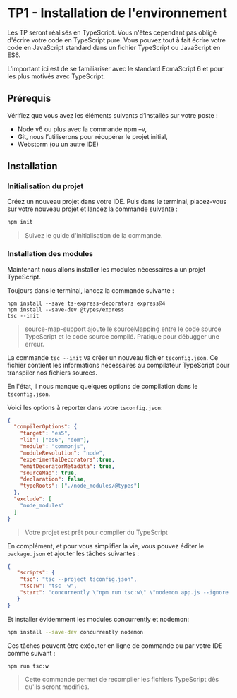 # TP1 - Installation de l'environnement

Les TP seront réalisés en TypeScript. Vous n'êtes cependant pas obligé d'écrire votre code en TypeScript pure. 
Vous pouvez tout à fait écrire votre code en JavaScript standard dans un fichier TypeScript ou JavaScript en ES6.

L'important ici est de se familiariser avec le standard EcmaScript 6 et pour les plus motivés avec TypeScript.

## Prérequis

Vérifiez que vous avez les éléments suivants d’installés sur votre poste :

* Node v6 ou plus avec la commande npm –v,
* Git, nous l’utiliserons pour récupérer le projet initial,
* Webstorm (ou un autre IDE)

## Installation
### Initialisation du projet

Créez un nouveau projet dans votre IDE. Puis dans le terminal, placez-vous sur votre nouveau projet et lancez la commande suivante :

```bash
npm init
```

> Suivez le guide d'initialisation de la commande.

### Installation des modules

Maintenant nous allons installer les modules nécessaires à un projet TypeScript.

Toujours dans le terminal, lancez la commande suivante :

```
npm install --save ts-express-decorators express@4
npm install --save-dev @types/express
tsc --init
```
> source-map-support ajoute le sourceMapping entre le code source TypeScript et le code source compilé. Pratique pour débugger une erreur.

La commande `tsc --init` va créer un nouveau fichier `tsconfig.json`. Ce fichier contient les informations nécessaires
au compilateur TypeScript pour transpiler nos fichiers sources.

En l'état, il nous manque quelques options de compilation dans le `tsconfig.json`.

Voici les options à reporter dans votre `tsconfig.json`: 

```json
{
  "compilerOptions": {
    "target": "es5",
    "lib": ["es6", "dom"],
    "module": "commonjs",
    "moduleResolution": "node",
    "experimentalDecorators":true,
    "emitDecoratorMetadata": true,
    "sourceMap": true,
    "declaration": false,
    "typeRoots": ["./node_modules/@types"]
  },
  "exclude": [
    "node_modules"
  ]
}
```

> Votre projet est prêt pour compiler du TypeScript

En complément, et pour vous simplifier la vie, vous pouvez éditer le `package.json` 
et ajouter les tâches suivantes :

```json
{
   "scripts": {
    "tsc": "tsc --project tsconfig.json",
    "tsc:w": "tsc -w",
    "start": "concurrently \"npm run tsc:w\" \"nodemon app.js --ignore *.ts\""
   }
}
```

Et installer évidemment les modules concurrently et nodemon:

```bash
npm install --save-dev concurrently nodemon
```

Ces tâches peuvent être exécuter en ligne de commande ou par votre IDE comme suivant :

```bash
npm run tsc:w
```
> Cette commande permet de recompiler les fichiers TypeScript dès qu'ils seront modifiés.

